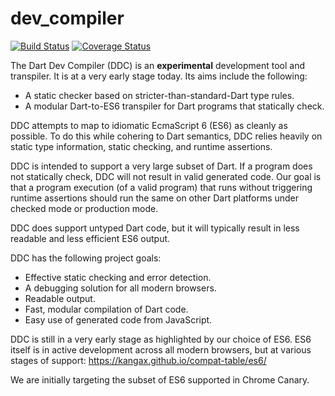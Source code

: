 dev_compiler
============

[![Build Status](https://travis-ci.org/dart-lang/dev_compiler.svg?branch=master)](https://travis-ci.org/dart-lang/dev_compiler)
[![Coverage Status](https://coveralls.io/repos/dart-lang/dev_compiler/badge.svg?branch=master)](https://coveralls.io/r/dart-lang/dev_compiler)

The Dart Dev Compiler (DDC) is an **experimental** development tool and transpiler.  It is at a very early stage today.  Its aims include the following:

- A static checker based on stricter-than-standard-Dart type rules.
- A modular Dart-to-ES6 transpiler for Dart programs that statically check.

DDC attempts to map to idiomatic EcmaScript 6 (ES6) as cleanly as possible.  To do this while cohering to Dart semantics, DDC relies heavily on static type information, static checking, and runtime assertions.

DDC is intended to support a very large subset of Dart.  If a program does not statically check, DDC will not result in valid generated code.  Our goal is that a program execution (of a valid program) that runs without triggering runtime assertions should run the same on other Dart platforms under checked mode or production mode.

DDC does support untyped Dart code, but it will typically result in less readable and less efficient ES6 output.

DDC has the following project goals:
- Effective static checking and error detection.
- A debugging solution for all modern browsers.
- Readable output.
- Fast, modular compilation of Dart code.
- Easy use of generated code from JavaScript.

DDC is still in a very early stage as highlighted by our choice of ES6.  ES6 itself is in active development across all modern browsers, but at various stages of support: https://kangax.github.io/compat-table/es6/

We are initially targeting the subset of ES6 supported in Chrome Canary.
